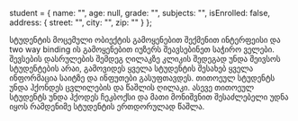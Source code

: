 student = {
    name: "",
    age: null,
    grade: "",
    subjects: "",
    isEnrolled: false,
    address: {
        street: "",
        city: "",
        zip: ""
    }
};

სტუდენტის მოცემული ობიექტის გამოყენებით შექმენით ინტერფეისი და two way binding ის გამოყენებით იუზერს შეავსებინეთ საჭირო ველები.
შევსების დასრულების შემდეგ ღილაკზე კლიკის შედეგად უნდა შეივსოს სტუდენტების არაი,  გამოვიდეს ყველა სტუდენტის შესახებ ყველა ინფორმაცია საიტზე და ინფუთები გასუფთავდეს.
თითოეულ სტუდენტს უნდა ჰქონდეს ცვლილების და წაშლის ღილაკი.
ასევე თითოეულ სტუდენტს უნდა ჰქოდეს ჩეკბოქსი და მათი მონიშვნით შესაძლებელი უდნა იყოს რამდენიმე სტუდენტის  ერთდორულად წაშლა.
